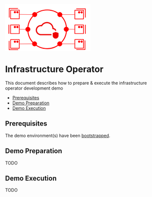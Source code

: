 ![MANUela Logo](./images/logo.png)

# Infrastructure Operator <!-- omit in toc -->
This document describes how to prepare & execute the infrastructure operator development demo

- [Prerequisites](#Prerequisites)
- [Demo Preparation](#Demo-Preparation)
- [Demo Execution](#Demo-Execution)

## Prerequisites

The demo environment(s) have been [bootstrapped](BOOTSTRAP.md).

## Demo Preparation

TODO

## Demo Execution

TODO